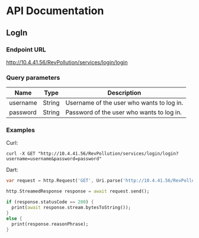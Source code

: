 # API Documentation

## LogIn

### Endpoint URL

http://10.4.41.56/RevPollution/services/login/login

### Query parameters

|Name | Type | Description |
|---|---|---|
| username | String | Username of the user who wants to log in. |
| password | String | Password of the user who wants to log in. |
### Examples

Curl:

```
curl -X GET "http://10.4.41.56/RevPollution/services/login/login?username=username&password=password"
```

Dart:

``` Dart
var request = http.Request('GET', Uri.parse('http://10.4.41.56/RevPollution/services/login/login?username=username&password=password'));

http.StreamedResponse response = await request.send();

if (response.statusCode == 200) {
  print(await response.stream.bytesToString());
}
else {
  print(response.reasonPhrase);
}
```